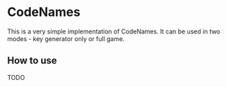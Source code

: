 # CodeNames

This is a very simple implementation of CodeNames. It can be used in two modes - key generator only or full game.

## How to use

TODO